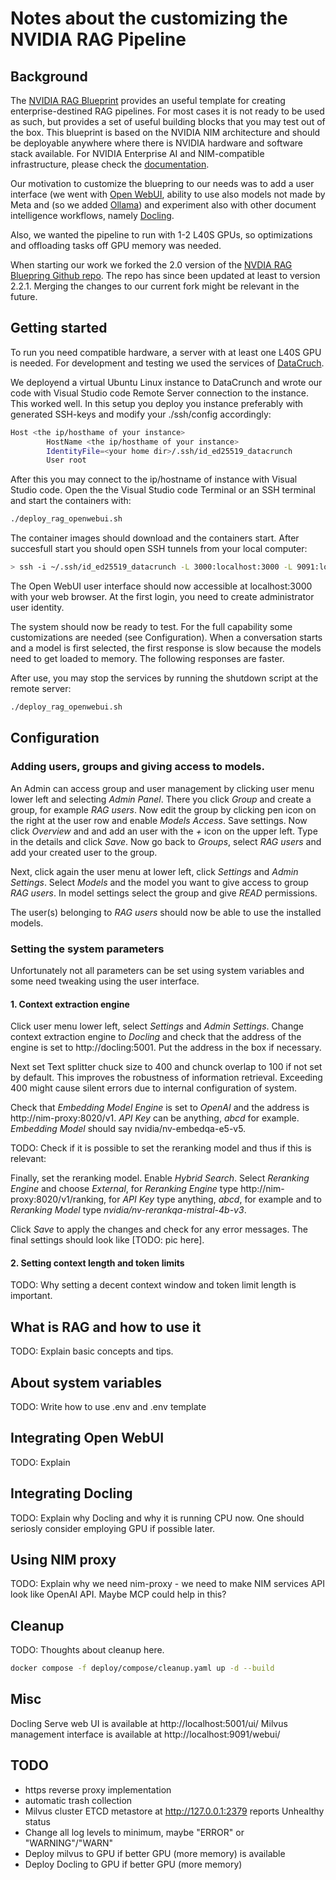 # Notes about the customizing the NVIDIA RAG Pipeline

## Background

The [NVIDIA RAG Blueprint](https://build.nvidia.com/nvidia/build-an-enterprise-rag-pipeline) provides an useful template for creating enterprise-destined RAG pipelines. For most cases it is not ready to be used as such, but provides a set of useful building blocks that you may test out of the box. This blueprint is based on the NVIDIA NIM architecture and should be deployable anywhere where there is NVIDIA hardware and software stack available. For NVIDIA Enterprise AI and NIM-compatible infrastructure, please check the [documentation](https://docs.nvidia.com/ai-enterprise/release-7/7.1/support/support-matrix.html).

Our motivation to customize the bluepring to our needs was to add a user interface (we went with [Open WebUI](https://docs.openwebui.com]), ability to use also models not made by Meta and (so we added [Ollama](https://docs.ollama.com)) and experiment also with other document intelligence workflows, namely [Docling](https://github.com/docling-project/docling).

Also, we wanted the pipeline to run with 1-2 L40S GPUs, so optimizations and offloading tasks off GPU memory was needed.

When starting our work we forked the 2.0 version of the [NVDIA RAG Bluepring Github repo](https://build.nvidia.com/nvidia/build-an-enterprise-rag-pipeline). The repo has since been updated at least to version 2.2.1. Merging the changes to our current fork might be relevant in the future.

## Getting started

To run you need compatible hardware, a server with at least one L40S GPU is needed. For development and testing we used the services of [DataCruch](http://www.datacrunch.io).

We deployend a virtual Ubuntu Linux instance to DataCrunch and wrote our code with Visual Studio code Remote Server connection to the instance. This worked well. In this setup you deploy you instance preferably with generated SSH-keys and modify your ./ssh/config accordingly:

```bash
Host <the ip/hosthame of your instance>
        HostName <the ip/hosthame of your instance>
        IdentityFile=<your home dir>/.ssh/id_ed25519_datacrunch
        User root
```

After this you may connect to the ip/hostname of instance with Visual Studio code. Open the the Visual Studio code Terminal or an SSH terminal and start the containers with:

```bash
./deploy_rag_openwebui.sh
```

The container images should download and the containers start. After succesfull start you should open SSH tunnels from your local computer:

```bash
> ssh -i ~/.ssh/id_ed25519_datacrunch -L 3000:localhost:3000 -L 9091:localhost:9091 -L 5001:localhost:5001 root@<the ip/hosthame of your instance>
```

The Open WebUI user interface should now accessible at localhost:3000 with your web browser. At the first login, you need to create administrator user identity.

The system should now be ready to test. For the full capability some customizations are needed (see Configuration). When a conversation starts and a model is first selected, the first response is slow because the models need to get loaded to memory. The following responses are faster.

After use, you may stop the services by running the shutdown script at the remote server:

```bash
./deploy_rag_openwebui.sh
```

## Configuration

### Adding users, groups and giving access to models.

An Admin can access group and user management by clicking user menu lower left and selecting *Admin Panel*. There you click *Group* and create a group, for example *RAG users*. Now edit the group by clicking pen icon on the right at the user row and enable *Models Access*. Save settings. Now click *Overview* and and add an user with the *+* icon on the upper left. Type in the details and click *Save*. Now go back to *Groups*, select *RAG users* and add your created user to the group. 

Next, click again the user menu at lower left, click *Settings* and *Admin Settings*. Select *Models* and the model you want to give access to group *RAG users*. In model settings select the group and give *READ* permissions.

The user(s) belonging to *RAG users* should now be able to use the installed models.

### Setting the system parameters

Unfortunately not all parameters can be set using system variables and some need tweaking using the user interface.

#### 1. Context extraction engine

Click user menu lower left, select *Settings* and *Admin Settings*. Change context extraction engine to *Docling* and check that the address of the engine is set to http://docling:5001. Put the address in the box if necessary. 

Next set Text splitter chuck size to 400 and chunck overlap to 100 if not set by default. This improves the robustness of information retrieval. Exceeding 400 might cause silent errors due to internal configuration of system.  

Check that *Embedding Model Engine* is set to *OpenAI* and the address is http://nim-proxy:8020/v1. *API Key* can be anything, *abcd* for example. *Embedding Model* should say nvidia/nv-embedqa-e5-v5.

TODO: Check if it is possible to set the reranking model and thus if this is relevant:

Finally, set the reranking model. Enable *Hybrid Search*. Select *Reranking Engine* and choose *External*, for *Reranking Engine* type http://nim-proxy:8020/v1/ranking, for *API Key* type anything, *abcd*, for example and to *Reranking Model* type *nvidia/nv-rerankqa-mistral-4b-v3*.

Click *Save* to apply the changes and check for any error messages. The final settings should look like [TODO: pic here].

#### 2. Setting context length and token limits

TODO: Why setting a decent context window and token limit length is important.

## What is RAG and how to use it

TODO: Explain basic concepts and tips.

## About system variables

TODO: Write how to use .env and .env template

## Integrating Open WebUI

TODO: Explain

## Integrating Docling

TODO: Explain why Docling and why it is running CPU now. One should seriosly consider employing GPU if possible later.

## Using NIM proxy

TODO: Explain why we need nim-proxy - we need to make NIM services API look like OpenAI API. Maybe MCP could help in this?

## Cleanup

TODO: Thoughts about cleanup here.

```bash
docker compose -f deploy/compose/cleanup.yaml up -d --build
```

## Misc

Docling Serve web UI is available at http://localhost:5001/ui/
Milvus management interface is available at http://localhost:9091/webui/

## TODO

- https reverse proxy implementation
- automatic trash collection
- Milvus cluster ETCD metastore at http://127.0.0.1:2379 reports Unhealthy status
- Change all log levels to minimum, maybe "ERROR" or "WARNING"/"WARN"
- Deploy milvus to GPU if better GPU (more memory) is available
- Deploy Docling to GPU if better GPU (more memory)
